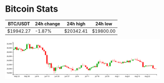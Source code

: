 # Bitcoin Stats

BTC/USDT|24h change|24h high|24h low|
|---|---|---|---|
|$19942.27|-1.87%|$20342.41|$19800.00|

<img src="./chart.svg">
